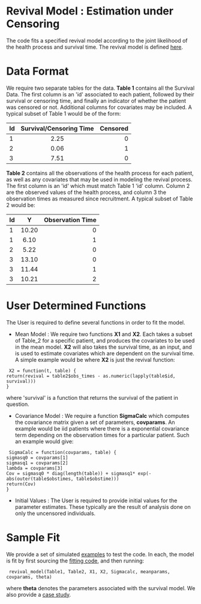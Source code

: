 Revival Model : Estimation under Censoring
============

The code fits a specified revival model according to the joint likelihood of the health process and survival time.  The revival model is defined [here](http://www.stat.uchicago.edu/~pmcc/reports/revival.pdf).

# Data Format

We require two separate tables for the data.  **Table 1** contains all the Survival Data.  The first column is an 'id' associated to each patient, followed by their survival or censoring time, and finally an indicator of whether the patient was censored or not.  Additional columns for covariates may be included.  A typical subset of Table 1 would be of the form:


| Id        | Survival/Censoring Time | Censored  |
| ------------- |:-------------:| -----:|
| 1     | 2.25  | 0 |
| 2     | 0.06      |   1 |
| 3     | 7.51      |    0 |


**Table 2** contains all the observations of the health process for each patient, as well as any covariates that may be used in modeling the revival process.  The first column is an 'id' which must match Table 1 'id' column.  Column 2 are the observed values of the health process, and column 3 the observation times as measured since recruitment.  A typical subset of Table 2 would be:

| Id        | Y | Observation Time  |
| ------------- |:-------------:| -----:|
| 1     | 10.20 |  0      |  
| 1     | 6.10  |  1      |  
| 2     |  5.22 |  0      |
| 3     | 13.10 | 0      |
| 3     |11.44  |   1      |  
| 3     |  10.21 | 2      |

# User Determined Functions

The User is required to define several functions in order to fit the model.

* Mean Model :  We require two functions **X1** and **X2**.  Each takes a subset of Table_2 for a specific patient, and produces the covariates to be used in the mean model.  **X2** will also takes the survival time, as an input, and is used to estimate covariates which are dependent on the survival time. A simple example would be where **X2** is just the revival function:

<pre><code> X2 = function(t, table) {
return(revival = table2$obs_times - as.numeric(lapply(table$id, survival)))
}
</code></pre>

where 'survival' is a function that returns the survival of the patient in question.

* Covariance Model : We require a function **SigmaCalc** which computes the covariance matrix given a set of parameters, **covparams**.  An example would be iid patients where there is a exponential covariance term depending on the observation times for a particular patient.  Such an example would give:

<pre><code> SigmaCalc = function(covparams, table) {
sigmasq0 = covparams[1]
sigmasq1 = covparams[2]
lambda = covparams[3]
Cov = sigmasq0 * diag(length(table)) + sigmasq1* exp(-abs(outer(table$obstimes, table$obstime)))
return(Cov)
}
</code></pre>

* Initial Values : The User is required to provide initial values for the parameter estimates.  These typically are the result of analysis done on only the uncensored individuals.


# Sample Fit

We provide a set of simulated [examples](./examples.R) to test the code.  In each, the model is fit by first sourcing the [fitting code](./MLE_censoring.R), and then running:

<pre><code> revival_model(Table1, Table2, X1, X2, Sigmacalc, meanparams, covparams, theta)
</code></pre>

where **theta** denotes the parameters associated with the survival model.  We also provide a [case study](./prothrombin_example.R).
